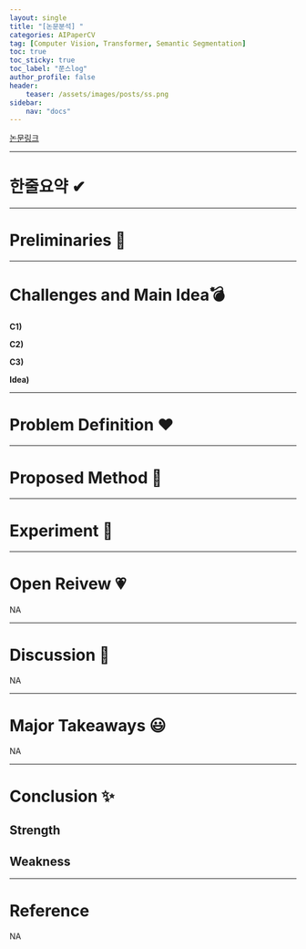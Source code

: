```yaml
---
layout: single
title: "[논문분석] "
categories: AIPaperCV
tag: [Computer Vision, Transformer, Semantic Segmentation]
toc: true
toc_sticky: true
toc_label: "쭌스log"
author_profile: false
header:
    teaser: /assets/images/posts/ss.png
sidebar:
    nav: "docs"
---
```


<span style="color:sky"> [논문링크](https://arxiv.org/pdf/2304.02643.pdf)  </span>

****
# 한줄요약 ✔

****
# Preliminaries 🍱

****
# Challenges and Main Idea💣
**C1)** <span style="color:orange"> </span>

**C2)** <span style="color:orange"> </span>

**C3)** <span style="color:orange"> </span>

**Idea)** <span style="color:lightgreen"> </span>

****
# Problem Definition ❤️

****
# Proposed Method 🧿
<span style="color:yellow"> </span>

****
# Experiment 👀

****
# Open Reivew 💗
NA

****
# Discussion 🍟
NA

****
# Major Takeaways 😃
NA

****
# Conclusion ✨
## Strength
## Weakness

****
# Reference
NA